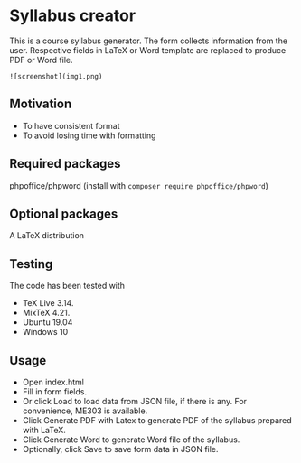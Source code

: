 # Syllabus creator

This is a course syllabus generator. The form collects information from the user. Respective fields in LaTeX or Word template are replaced to produce PDF or Word file.

`![screenshot](img1.png)`

## Motivation

* To have consistent format
* To avoid losing time with formatting

## Required packages

phpoffice/phpword (install with ```composer require phpoffice/phpword```)

## Optional packages

A LaTeX distribution 

## Testing

The code has been tested with

* TeX Live 3.14.
* MixTeX 4.21.
* Ubuntu 19.04
* Windows 10

## Usage

* Open index.html
* Fill in form fields.
* Or click Load to load data from JSON file, if there is any. For convenience, ME303 is available.
* Click Generate PDF with Latex to generate PDF of the syllabus prepared with LaTeX.
* Click Generate Word to generate Word file of the syllabus.
* Optionally, click Save to save form data in JSON file.